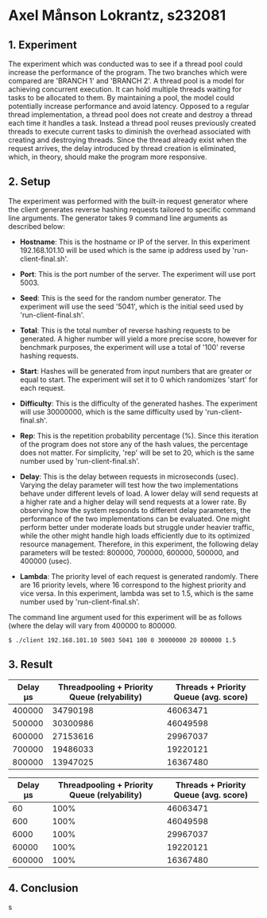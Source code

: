 # Axel Månson Lokrantz, s232081
## 1. Experiment

The experiment which was conducted was to see if a thread pool could increase the performance of the program. The two branches which were compared are 'BRANCH 1' and 'BRANCH 2'. A thread pool is a model for achieving concurrent execution. It can hold multiple threads waiting for tasks to be allocated to them. By maintaining a pool, the model could potentially increase performance and avoid latency. Opposed to a regular thread implementation, a thread pool does not create and destroy a thread each time it handles a task. Instead a thread pool reuses previously created threads to execute current tasks to diminish the overhead associated with creating and destroying threads. Since the thread already exist when the request arrives, the delay introduced by thread creation is eliminated, which, in theory, should make the program more responsive.

## 2. Setup

The experiment was performed with the built-in request generator where the client generates reverse hashing requests tailored to specific command line arguments. The generator takes 9 command line arguments as described below:

- **Hostname**: This is the hostname or IP of the server. In this experiment 192.168.101.10 will be used which is the same ip address used by 'run-client-final.sh'.

- **Port**: This is the port number of the server. The experiment will use port 5003.

- **Seed**: This is the seed for the random number generator. The experiment will use the seed '5041', which is the initial seed used by 'run-client-final.sh'.

- **Total**: This is the total number of reverse hashing requests to be generated. A higher number will yield a more precise score, however for benchmark purposes, the experiment will use a total of '100' reverse hashing requests.

- **Start**: Hashes will be generated from input numbers that are greater or equal to start. The experiment will set it to 0 which randomizes 'start' for each request.

- **Difficulty**: This is the difficulty of the generated hashes. The experiment will use 30000000, which is the same difficulty used by 'run-client-final.sh'.

- **Rep**: This is the repetition probability percentage (%). Since this iteration of the program does not store any of the hash values, the percentage does not matter. For simplicity, 'rep' will be set to 20, which is the same number used by 'run-client-final.sh'.

- **Delay**: This is the delay between requests in microseconds (usec). Varying the delay parameter will test how the two implementations behave under different levels of load. A lower delay will send requests at a higher rate and a higher delay will send requests at a lower rate. By observing how the system responds to different delay parameters, the performance of the two implementations can be evaluated. One might perform better under moderate loads but struggle under heavier traffic, while the other might handle high loads efficiently due to its optimized resource management. Therefore, in this experiment, the following delay parameters will be tested: 800000, 700000, 600000, 500000, and 400000 (usec).

- **Lambda**: The priority level of each request is generated randomly. There are 16 priority levels, where 16 correspond to the highest priority and vice versa. In this experiment, lambda was set to 1.5, which is the same number used by 'run-client-final.sh'.

The command line argument used for this experiment will be as follows (where the delay will vary from 400000 to 800000.

```
$ ./client 192.168.101.10 5003 5041 100 0 30000000 20 800000 1.5
```

## 3. Result

| Delay μs | Threadpooling + Priority Queue (relyability) | Threads + Priority Queue (avg. score) |
|--------------|--------------------------------|--------------------------|
| 400000      |34790198                                | 46063471                          |
| 500000      |30300986                                | 46049598                          |
| 600000      |27153616                                | 29967037                          |
| 700000      |19486033                                | 19220121                          |
| 800000      |13947025                                | 16367480                          |

| Delay μs | Threadpooling + Priority Queue (relyability) | Threads + Priority Queue (avg. score) |
|--------------|--------------------------------|--------------------------|
| 60      | 100%                                | 46063471                          |
| 600      | 100%                                | 46049598                          |
| 6000      | 100%                                | 29967037                          |
| 60000      | 100%                                | 19220121                          |
| 600000      | 100%                                | 16367480                          |


## 4. Conclusion
s
